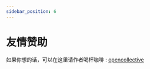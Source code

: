 ```yaml
---
sidebar_position: 6 
---
```


# 友情赞助

如果你想的话，可以在这里请作者喝杯咖啡 : [opencollective](https://opencollective.com/react-native-echarts-pro#category-CONTRIBUTE)
    
